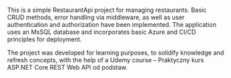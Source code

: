 This is a simple RestaurantApi project for managing restaurants.
Basic CRUD methods, error handling via middleware, as well as user authentication and authorization have been implemented.
The application uses an MsSQL database and incorporates basic Azure and CI/CD principles for deployment.

The project was developed for learning purposes, to solidify knowledge and refresh concepts, with the help of a Udemy course – Praktyczny kurs ASP.NET Core REST Web API od podstaw.
